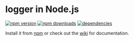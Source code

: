 # logger in Node.js

[![npm version](https://img.shields.io/npm/v/tru-logger.svg)](https://npmjs.com/package/tru-logger)
[![npm downloads](https://img.shields.io/npm/dm/tru-logger.svg)](https://npmjs.com/package/tru-logger)
[![dependencies](https://img.shields.io/david/jacobtruman/logger.svg)](https://david-dm.org/jacobtruman/logger)

Install it from [npm](https://www.npmjs.com/package/tru-logger) or check out the [wiki](https://github.com/jacobtruman/logger/wiki) for documentation.
